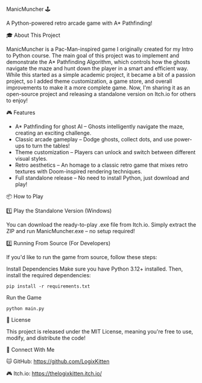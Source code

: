 ManicMuncher 🕹️

A Python-powered retro arcade game with A* Pathfinding!

🎓 About This Project

ManicMuncher is a Pac-Man-inspired game I originally created for my Intro to Python course. The main goal of this project was to implement and demonstrate the A\* Pathfinding Algorithm, which controls how the ghosts navigate the maze and hunt down the player in a smart and efficient way. While this started as a simple academic project, it became a bit of a passion project, so I added theme customization, a game store, and overall improvements to make it a more complete game. Now, I'm sharing it as an open-source project and releasing a standalone version on Itch.io for others to enjoy!

🎮 Features

- A* Pathfinding for ghost AI – Ghosts intelligently navigate the maze, creating an exciting challenge.
- Classic arcade gameplay – Dodge ghosts, collect dots, and use power-ups to turn the tables!
- Theme customization – Players can unlock and switch between different visual styles.
- Retro aesthetics – An homage to a classic retro game that mixes retro textures with Doom-inspired rendering techniques.
- Full standalone release – No need to install Python, just download and play!

📦 How to Play

1️⃣ Play the Standalone Version (Windows)

You can download the ready-to-play .exe file from Itch.io.
Simply extract the ZIP and run ManicMuncher.exe – no setup required!

2️⃣ Running From Source (For Developers)

If you'd like to run the game from source, follow these steps:

Install Dependencies
Make sure you have Python 3.12+ installed. Then, install the required dependencies:

    pip install -r requirements.txt

Run the Game

    python main.py

📜 License

This project is released under the MIT License, meaning you're free to use, modify, and distribute the code!

📢 Connect With Me

   🐱 GitHub: https://github.com/LogixKitten

   🎮 Itch.io: https://thelogixkitten.itch.io/

